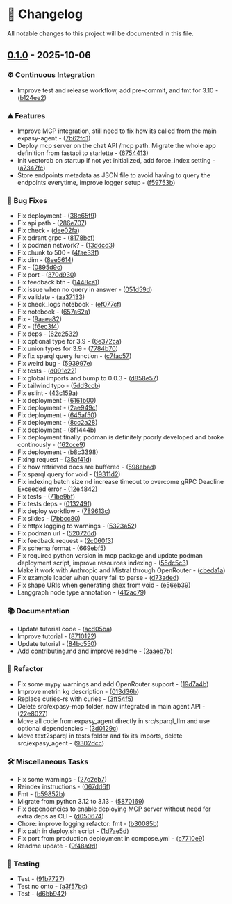 # 📜 Changelog

All notable changes to this project will be documented in this file.

## [0.1.0](https://github.com/sib-swiss/sparql-llm/tree/v0.1.0) - 2025-10-06

### ⚙️ Continuous Integration

- Improve test and release workflow, add pre-commit, and fmt for 3.10 - ([b124ee2](https://github.com/sib-swiss/sparql-llm/commit/b124ee284b2cea6979387868c3c1dd3197eeb3e9))

### ⛰️ Features

- Improve MCP integration, still need to fix how its called from the main expasy-agent - ([7b62fd1](https://github.com/sib-swiss/sparql-llm/commit/7b62fd178c9f5b02f77ceed205985b797b828fc9))
- Deploy mcp server on the chat API /mcp path. Migrate the whole app definition from fastapi to starlette - ([6754413](https://github.com/sib-swiss/sparql-llm/commit/67544138e2c2b60e7039ef4c95e6b3bd1e79eb85))
- Init vectordb on startup if not yet initialized, add force_index setting - ([a7347fc](https://github.com/sib-swiss/sparql-llm/commit/a7347fc756e1919f090c65e8c94d4e8b9144ec26))
- Store endpoints metadata as JSON file to avoid having to query the endpoints everytime, improve logger setup - ([f59753b](https://github.com/sib-swiss/sparql-llm/commit/f59753b56f72019753482bc79f8c90631b8498a2))

### 🐛 Bug Fixes

- Fix deployment - ([38c65f9](https://github.com/sib-swiss/sparql-llm/commit/38c65f9107177d1e85d31be778da49f9559261e9))
- Fix api path - ([286e707](https://github.com/sib-swiss/sparql-llm/commit/286e70739b582d93688c5b48e264d763b3b1fd74))
- Fix check - ([dee02fa](https://github.com/sib-swiss/sparql-llm/commit/dee02fa780164ceb06dbafd4f8fe58cbfeca7c4c))
- Fix qdrant grpc - ([8178bcf](https://github.com/sib-swiss/sparql-llm/commit/8178bcf1fdeb7fbd4ede13ffd5d3f3ae34fcf9b3))
- Fix podman network? - ([13ddcd3](https://github.com/sib-swiss/sparql-llm/commit/13ddcd3805bd428cd61d4615f46b79a6a985906f))
- Fix chunk to 500 - ([4fae33f](https://github.com/sib-swiss/sparql-llm/commit/4fae33fc74b5f37efa1e7bf1f51921e2c1e5b397))
- Fix dim - ([8ee5614](https://github.com/sib-swiss/sparql-llm/commit/8ee5614fd09e47eabf8028c1ce004575fd30dcbe))
- Fix - ([0895d9c](https://github.com/sib-swiss/sparql-llm/commit/0895d9c779b340e565e80b0fbe1b722bedf25f1a))
- Fix port - ([370d930](https://github.com/sib-swiss/sparql-llm/commit/370d930fd9057697e46353da9aa7e69b3c2b4cc4))
- Fix feedback btn - ([1448ca1](https://github.com/sib-swiss/sparql-llm/commit/1448ca16f4aaed149e04367ff0c26f4aefd71253))
- Fix issue when no query in answer - ([051d59d](https://github.com/sib-swiss/sparql-llm/commit/051d59d908f29e6f814db9d1cff688b955284a99))
- Fix validate - ([aa37133](https://github.com/sib-swiss/sparql-llm/commit/aa3713380e083beb895a8944d75fd9a9e11fab95))
- Fix check_logs notebook - ([ef077cf](https://github.com/sib-swiss/sparql-llm/commit/ef077cf8749a6365ec044e772079e40d108d2b68))
- Fix notebook - ([657a62a](https://github.com/sib-swiss/sparql-llm/commit/657a62a43dff3b61afd384a4de8421931efb0d1c))
- Fix - ([9aaea82](https://github.com/sib-swiss/sparql-llm/commit/9aaea8248bae795126c6ad59a0a8bdb15ba3fc57))
- Fix - ([f6ec3f4](https://github.com/sib-swiss/sparql-llm/commit/f6ec3f4537e31b95269e6c94a81b08ebcc12f810))
- Fix deps - ([62c2532](https://github.com/sib-swiss/sparql-llm/commit/62c2532b668af12aee1d2364b21be685e8dcc173))
- Fix optional type for 3.9 - ([6e372ca](https://github.com/sib-swiss/sparql-llm/commit/6e372ca17162e5c454deab2fe86620b4ce1935d1))
- Fix union types for 3.9 - ([7784b70](https://github.com/sib-swiss/sparql-llm/commit/7784b70aaf899364a0d8439b69a24963024eacef))
- Fix fix sparql query function - ([c7fac57](https://github.com/sib-swiss/sparql-llm/commit/c7fac572eb3806fe7b648461fc032c8fbecc9b98))
- Fix weird bug - ([593997e](https://github.com/sib-swiss/sparql-llm/commit/593997e5ba274fee9817384f4e034611a39ffcf6))
- Fix tests - ([d091e22](https://github.com/sib-swiss/sparql-llm/commit/d091e22479c21820fd14b7c42bc838fc032317a3))
- Fix global imports and bump to 0.0.3 - ([d858e57](https://github.com/sib-swiss/sparql-llm/commit/d858e574f854a0b259cd0c743c61261ca94f4fd1))
- Fix tailwind typo - ([5dd3ccb](https://github.com/sib-swiss/sparql-llm/commit/5dd3ccb7b27199966987ff7bc1fe446ff5617242))
- Fix eslint - ([43c159a](https://github.com/sib-swiss/sparql-llm/commit/43c159a784c8297e9c2c663ed1066177e4f58ea3))
- Fix deployment - ([6161b00](https://github.com/sib-swiss/sparql-llm/commit/6161b00ab5b7788a414f7f1a81f780d87aea9898))
- Fix deployment - ([2ae949c](https://github.com/sib-swiss/sparql-llm/commit/2ae949cca1c6ba4b1b33b74be88536ac854b5343))
- Fix deployment - ([645af50](https://github.com/sib-swiss/sparql-llm/commit/645af509667b83611464d3a26e5da89132b9e205))
- Fix deployment - ([8cc2a28](https://github.com/sib-swiss/sparql-llm/commit/8cc2a28f931ff8dcba5e4b95c66fa73d1e13d580))
- Fix deployment - ([8f1444b](https://github.com/sib-swiss/sparql-llm/commit/8f1444b9b7a974379cadd83cbcfd00f0844bfc24))
- Fix deployment finally, podman is definitely poorly developed and broke continously - ([f62cce9](https://github.com/sib-swiss/sparql-llm/commit/f62cce913fafed58da3469851b6d0ff630c406ca))
- Fix deployment - ([b8c3398](https://github.com/sib-swiss/sparql-llm/commit/b8c33988550ab0e26e5aaef18af95cd1798b3f7b))
- Fixing request - ([35af41d](https://github.com/sib-swiss/sparql-llm/commit/35af41d080a07e4163ca70e9415ad72204dce031))
- Fix how retrieved docs are buffered - ([598ebad](https://github.com/sib-swiss/sparql-llm/commit/598ebade9201fcbdab8705c741733afb258478b6))
- Fix sparql query for void - ([19311d2](https://github.com/sib-swiss/sparql-llm/commit/19311d2c1ee16994ee9b21f282a90ab0549b4307))
- Fix indexing batch size nd increase timeout to overcome gRPC Deadline Exceeded error - ([12e4842](https://github.com/sib-swiss/sparql-llm/commit/12e48422480864e25b617c1ec5c395ebc0e7785e))
- Fix tests - ([71be9bf](https://github.com/sib-swiss/sparql-llm/commit/71be9bff920166f9b324df9b7984d8b2b0fe5afe))
- Fix tests deps - ([013249f](https://github.com/sib-swiss/sparql-llm/commit/013249fef074c77a82aa3556e331713deb119df9))
- Fix deploy workflow - ([789613c](https://github.com/sib-swiss/sparql-llm/commit/789613c50bf7bb9650248f2098bdaaf67beff318))
- Fix slides - ([7bbcc80](https://github.com/sib-swiss/sparql-llm/commit/7bbcc8089f9956cb5cb3d524cef17e09365bbd4d))
- Fix httpx logging to warnings - ([5323a52](https://github.com/sib-swiss/sparql-llm/commit/5323a52c0f1876872b089adcbd3a26cbc3fa768d))
- Fix podman url - ([520726d](https://github.com/sib-swiss/sparql-llm/commit/520726d66d1bed3f3ecd4502de12d2cf89722731))
- Fix feedback request - ([2c060f3](https://github.com/sib-swiss/sparql-llm/commit/2c060f36bccc27c1309a2fe25eacfc09210ef411))
- Fix schema format - ([669ebf5](https://github.com/sib-swiss/sparql-llm/commit/669ebf543e00b9e0870b427480a1dae7a8386030))
- Fix required python version in mcp package and update podman deployment script, improve resources indexing - ([55dc5c3](https://github.com/sib-swiss/sparql-llm/commit/55dc5c365ec59f3ef79098c24dd3552a2a897a97))
- Make it work with Anthropic and Mistral through OpenRouter - ([cbeda1a](https://github.com/sib-swiss/sparql-llm/commit/cbeda1a491b99b7661ccebd000647be9c4e9503b))
- Fix example loader when query fail to parse - ([d73aded](https://github.com/sib-swiss/sparql-llm/commit/d73adedaa8f8eefc3c37f734b8b421fa89065097))
- Fix shape URIs when generating shex from void - ([e56eb39](https://github.com/sib-swiss/sparql-llm/commit/e56eb39d92f76f5c86f68764a38f274a3fcc1336))
- Langgraph node type annotation - ([412ac79](https://github.com/sib-swiss/sparql-llm/commit/412ac79ac631569e571db1551c91382e389ba04e))

### 📚 Documentation

- Update tutorial code - ([acd05ba](https://github.com/sib-swiss/sparql-llm/commit/acd05ba699d2dac3148accc43d148abd16bc0820))
- Improve tutorial - ([8710122](https://github.com/sib-swiss/sparql-llm/commit/871012275b8e733386d8fcded219db67b3e55ad9))
- Update tutorial - ([84bc550](https://github.com/sib-swiss/sparql-llm/commit/84bc550da87c6ccc5b32a41a0ccdac563eebb36e))
- Add contributing.md and improve readme - ([2aaeb7b](https://github.com/sib-swiss/sparql-llm/commit/2aaeb7b09b01c2ba03193a28a42ea8363b5d609a))

### 🚜 Refactor

- Fix some mypy warnings and add OpenRouter support - ([19d7a4b](https://github.com/sib-swiss/sparql-llm/commit/19d7a4b4c2012a3c8bc2595e85f5ed790d0d3ca8))
- Improve metrin kg description - ([013d36b](https://github.com/sib-swiss/sparql-llm/commit/013d36b4ebb61162811779687dd992ebc6b1e5bb))
- Replace curies-rs with curies - ([3ff54f5](https://github.com/sib-swiss/sparql-llm/commit/3ff54f5c9b439653a8c1fa98aee877122d4a9989))
- Delete src/expasy-mcp folder, now integrated in main agent API - ([22e8027](https://github.com/sib-swiss/sparql-llm/commit/22e8027bdd8be059f2ff0bd711388ea529051246))
- Move all code from expasy_agent directly in src/sparql_llm and use optional dependencies - ([3d0129c](https://github.com/sib-swiss/sparql-llm/commit/3d0129c5f3eec166e78e5c81ac727c27e99d924a))
- Move text2sparql in tests folder and fix its imports, delete src/expasy_agent - ([9302dcc](https://github.com/sib-swiss/sparql-llm/commit/9302dccde33bd75b9fafc470bb8da92a1dc138b2))

### 🛠️ Miscellaneous Tasks

- Fix some warnings - ([27c2eb7](https://github.com/sib-swiss/sparql-llm/commit/27c2eb760716fb07d280900c0cc600002d488105))
- Reindex instructions - ([067dd6f](https://github.com/sib-swiss/sparql-llm/commit/067dd6f4c990f4a899ce5777dcabff3c816021ee))
- Fmt - ([b59852b](https://github.com/sib-swiss/sparql-llm/commit/b59852baf4a98347b9e25bcf8f4e5012c58c68a0))
- Migrate from python 3.12 to 3.13 - ([5870169](https://github.com/sib-swiss/sparql-llm/commit/5870169bc7b798cd69987588b5ef83fabdbe36bc))
- Fix dependencies to enable deploying MCP server without need for extra deps as CLI - ([d050674](https://github.com/sib-swiss/sparql-llm/commit/d0506742d77bcd689e5997b77e52e58481f32fa8))
- Chore: improve logging
refactor: fmt - ([b30085b](https://github.com/sib-swiss/sparql-llm/commit/b30085bca269f677e0a726b68dbab1b258faecb6))
- Fix path in deploy.sh script - ([1d7ae5d](https://github.com/sib-swiss/sparql-llm/commit/1d7ae5dfb2368bd4a28042b2288f0c80bcd5753b))
- Fix port from production deployment in compose.yml - ([c7710e9](https://github.com/sib-swiss/sparql-llm/commit/c7710e94ed38da66adcdddea9799f8d8f97c0602))
- Readme update - ([9f48a9d](https://github.com/sib-swiss/sparql-llm/commit/9f48a9d8ab5ec1b6b114a09efa96214fec15815c))

### 🧪 Testing

- Test - ([91b7727](https://github.com/sib-swiss/sparql-llm/commit/91b7727cffea4a3184fa7ea9ea6c82b767c09a70))
- Test no onto - ([a3f57bc](https://github.com/sib-swiss/sparql-llm/commit/a3f57bcbe47d57f8a13b50fc3d393802324945b2))
- Test - ([d6bb942](https://github.com/sib-swiss/sparql-llm/commit/d6bb9427361b1075ccbcb155935472a461f16a3e))

<!-- generated by git-cliff -->
